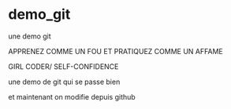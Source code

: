 # demo_git
une demo git

APPRENEZ COMME UN FOU ET PRATIQUEZ COMME UN AFFAME

GIRL CODER/ SELF-CONFIDENCE

une demo de git qui se passe bien

et maintenant on modifie depuis github
